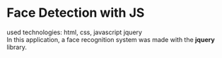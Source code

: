 # Face Detection with JS <br>
used technologies: html, css, javascript jquery <br>
In this application, a face recognition system was made with the **jquery** library.
